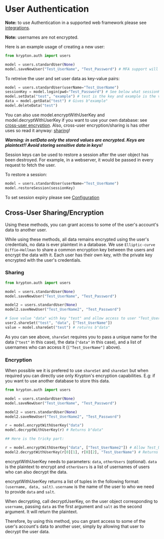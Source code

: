 # User Authentication

**Note:** to use Authentication in a supported web framework please see [integrations](README-INTEGRATIONS.md).

**Note:** usernames are not encrypted.

Here is an example usage of creating a new user:

```python
from krypton.auth import users

model = users.standardUser(None)
model.saveNewUser("Test_UserName", "Test_Password") # MFA support will be added soon
```

To retreive the user and set user data as key-value pairs:

```python
model = users.standardUser(userName="Test_UserName")
sessionKey = model.login(pwd="Test_Password") # See below what sessionKey is
model.setData("test", "example") # test is the key and example is the value
data = model.getData("test") # Gives b"example"
model.deleteData("test")
```

You can also use model.encryptWithUserKey and model.decryptWithUserKey if you want to use your own database: see [cross-user encryption](#encryption). Also, cross-user encryption/sharing is has other uses so read it anyway: [sharing](#cross-user-sharingencryption)!

***Warning: in setData only the stored values are encrypted. Keys are plaintext!! Avoid storing sensitive data in keys!***

Session keys can be used to restore a session after the user object has been destroyed.
For example, in a webserver, it would be passed in every request to fetch the user.

To restore a session:

```python
model = users.standardUser(userName="Test_UserName")
model.restoreSession(sessionKey)
```

To set session expiry please see [Configuration](README-CONFIGS.md)

## Cross-User Sharing/Encryption

Using these methods, you can grant access to some of the user's account's data to another user.

While using these methods, all data remains encrypted using the user's credentials, no data is ever plaintext in a database. We use `Elliptic-curve Diffie–Hellman` to share a common encryption key between the users and encrypt the data with it. Each user has their own key, with the private key encrypted with the user's credentials.

### Sharing

```python
from krypton.auth import users

model = users.standardUser(None)
model.saveNewUser("Test_UserName", "Test_Password")

model2 = users.standardUser(None)
model2.saveNewUser("Test_UserName2", "Test_Password")

# Save value "data" with key "test" and allow access to user "Test_UserName"
user2.shareSet("test", "data", ["Test_UserName"])
value = model.shareGet("test") # returns b"data"
```

As you can see above, `shareSet` requires you to pass a unique name for the data (`"test"` in this case), the data (`"data"` in this case), and a list of usernames who can access it (`["Test_UserName"]` above).

### Encryption

When possible we it is prefered to use `shareSet` and `shareGet` but when required you can directly use only Krypton's encryption capabilities. E.g: if you want to use another database to store this data.

```python
from krypton.auth import users

model = users.standardUser(None)
model.saveNewUser("Test_UserName", "Test_Password")

model2 = users.standardUser(None)
model2.saveNewUser("Test_UserName2", "Test_Password")

r = model.encryptWithUserKey("data")
model.decryptWithUserKey(r) # Returns b"data"

## Here is the tricky part:

r = model.encryptWithUserKey("data", ["Test_UserName2"]) # Allow Test_UserName to decrypt the data
model2.decryptWithUserKey(r[0][1], r[0][2], "Test_UserName") # Returns b"data"
```

encryptWithUserKey needs to parameters: `data`, `otherUsers` (optional). `data` is the plaintext to encrypt and `otherUsers` is a list of usernames of users who can also decrypt the data.

encryptWithUserKey returns a list of tuples in the following format: `(username, data, salt)`. `username` is the name of the user to who we need to provide `data` and `salt`.

When decrypting, call decryptUserKey, on the user object corresponding to `username`, passing `data` as the first argument and `salt` as the second argument. It will return the plaintext.

Therefore, by using this method, you can grant access to some of the user's account's data to another user, simply by allowing that user to decrypt the user data.
